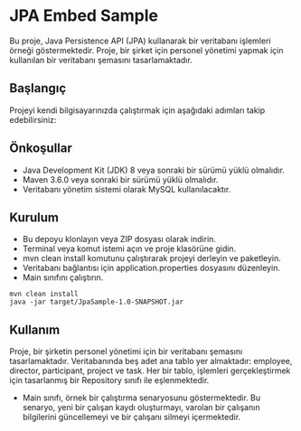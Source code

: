 # JPA Embed Sample
Bu proje, Java Persistence API (JPA) kullanarak bir veritabanı işlemleri örneği göstermektedir. Proje, bir şirket için personel yönetimi yapmak için kullanılan bir veritabanı şemasını tasarlamaktadır.

## Başlangıç
Projeyi kendi bilgisayarınızda çalıştırmak için aşağıdaki adımları takip edebilirsiniz:

## Önkoşullar
* Java Development Kit (JDK) 8 veya sonraki bir sürümü yüklü olmalıdır.
* Maven 3.6.0 veya sonraki bir sürümü yüklü olmalıdır.
* Veritabanı yönetim sistemi olarak MySQL kullanılacaktır.

## Kurulum
* Bu depoyu klonlayın veya ZIP dosyası olarak indirin.
* Terminal veya komut istemi açın ve proje klasörüne gidin.
* mvn clean install komutunu çalıştırarak projeyi derleyin ve paketleyin.
* Veritabanı bağlantısı için application.properties dosyasını düzenleyin.
* Main sınıfını çalıştırın.


````
mvn clean install
java -jar target/JpaSample-1.0-SNAPSHOT.jar
````

## Kullanım
Proje, bir şirketin personel yönetimi için bir veritabanı şemasını tasarlamaktadır. Veritabanında beş adet ana tablo yer almaktadır: employee, director, participant, project ve task. Her bir tablo, işlemleri gerçekleştirmek için tasarlanmış bir Repository sınıfı ile eşlenmektedir.

* Main sınıfı, örnek bir çalıştırma senaryosunu göstermektedir. Bu senaryo, yeni bir çalışan kaydı oluşturmayı, varolan bir çalışanın bilgilerini güncellemeyi ve bir çalışanı silmeyi içermektedir.
